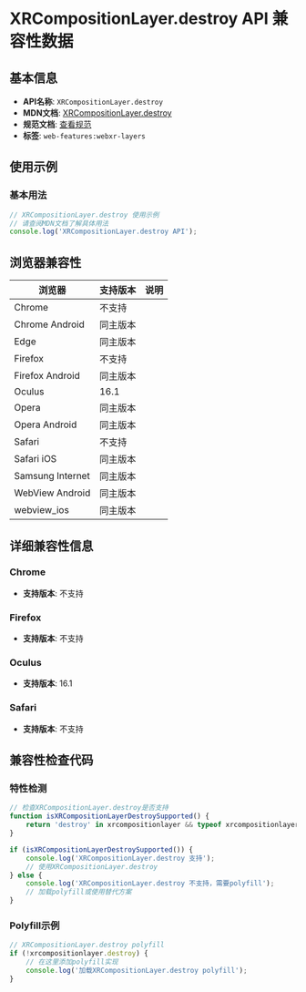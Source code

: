 # XRCompositionLayer.destroy API 兼容性数据

## 基本信息

- **API名称**: `XRCompositionLayer.destroy`
- **MDN文档**: [XRCompositionLayer.destroy](https://developer.mozilla.org/docs/Web/API/XRCompositionLayer/destroy)
- **规范文档**: [查看规范](https://immersive-web.github.io/layers/#dom-xrcompositionlayer-destroy)
- **标签**: `web-features:webxr-layers`

## 使用示例

### 基本用法

```javascript
// XRCompositionLayer.destroy 使用示例
// 请查阅MDN文档了解具体用法
console.log('XRCompositionLayer.destroy API');
```

## 浏览器兼容性

| 浏览器 | 支持版本 | 说明 |
|--------|----------|------|
| Chrome | 不支持 |  |
| Chrome Android | 同主版本 |  |
| Edge | 同主版本 |  |
| Firefox | 不支持 |  |
| Firefox Android | 同主版本 |  |
| Oculus | 16.1 |  |
| Opera | 同主版本 |  |
| Opera Android | 同主版本 |  |
| Safari | 不支持 |  |
| Safari iOS | 同主版本 |  |
| Samsung Internet | 同主版本 |  |
| WebView Android | 同主版本 |  |
| webview_ios | 同主版本 |  |

## 详细兼容性信息

### Chrome

- **支持版本**: 不支持

### Firefox

- **支持版本**: 不支持

### Oculus

- **支持版本**: 16.1

### Safari

- **支持版本**: 不支持

## 兼容性检查代码

### 特性检测

```javascript
// 检查XRCompositionLayer.destroy是否支持
function isXRCompositionLayerDestroySupported() {
    return 'destroy' in xrcompositionlayer && typeof xrcompositionlayer.destroy === 'function';
}

if (isXRCompositionLayerDestroySupported()) {
    console.log('XRCompositionLayer.destroy 支持');
    // 使用XRCompositionLayer.destroy
} else {
    console.log('XRCompositionLayer.destroy 不支持，需要polyfill');
    // 加载polyfill或使用替代方案
}
```

### Polyfill示例

```javascript
// XRCompositionLayer.destroy polyfill
if (!xrcompositionlayer.destroy) {
    // 在这里添加polyfill实现
    console.log('加载XRCompositionLayer.destroy polyfill');
}
```

